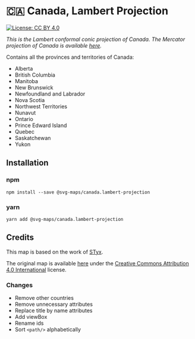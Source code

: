 # 🇨🇦 Canada, Lambert Projection

[![License: CC BY 4.0](https://img.shields.io/badge/License-CC%20BY%204.0-blue.svg)](https://creativecommons.org/licenses/by/4.0/)

*This is the Lambert conformal conic projection of Canada. 
The Mercator projection of Canada is available [here](https://github.com/vocweb/svg-country-maps/tree/master/packages/canada).*

Contains all the provinces and territories of Canada: 
* Alberta
* British Columbia
* Manitoba
* New Brunswick
* Newfoundland and Labrador
* Nova Scotia
* Northwest Territories
* Nunavut
* Ontario
* Prince Edward Island
* Quebec
* Saskatchewan
* Yukon

## Installation

### npm

`npm install --save @svg-maps/canada.lambert-projection`

### yarn

`yarn add @svg-maps/canada.lambert-projection`

## Credits

This map is based on the work of [STyx](https://commons.wikimedia.org/wiki/User:STyx).

The original map is available [here](https://en.wikipedia.org/wiki/File:Canada_(geolocalisation).svg) under the [Creative Commons Attribution 4.0 International](https://creativecommons.org/licenses/by/4.0/) license.

### Changes

* Remove other countries 
* Remove unnecessary attributes
* Replace title by name attributes
* Add viewBox
* Rename ids
* Sort `<path/>` alphabetically

